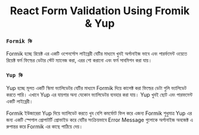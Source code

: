 <h1 align="center">React Form Validation Using Fromik & Yup</h1>

### `Formik কি`

Formik হচ্ছে রিয়েক্ট এর একটি ওপেনর্সোস লাইব্রেরী যেটির মাধ্যমে খুবই অর্গানাইজ ভাবে এবং পারর্ফমেন্ট ওয়েতে রিয়েক্ট ফর্ম ফিল্ডের ডেটার স্টেট ম্যানেজ করা, এরর শো করানো এবং ফর্ম সাবমিশন করা যায়।

### `Yup কি`

Yup হচ্ছে মূলত একটি স্কিমা ভ্যালিডেটর যেটির মাধ্যমে Formik দিয়ে কালেক্ট করা ফিল্ডের ডেটা গুলি ভ্যালিডেট করতে পারি। এখানে Yup এর যায়গার অন্য যেকোন ভ্যালিডেটর ব্যবহার করা যায়। Yup খুবই ছোট এবং পারফমেন্ট একটি লাইব্রেরী।

Formik ইউজারেরা Yup দিয়ে ভ্যালিডেট করতে খুব বেশি কমর্ফোট ফিল করে এজন্য Formik শুধুমাত্র Yup এর জন্য একটি স্পেশাল প্রোপাটর্টি প্রোভাইড করে যেটির সংক্রিয়ভাবে Error Message গুলোকে অর্গানাইজ অবজেক্ট এ রুপান্তর করে Formik এর কাছে পাঠিয়ে দেয়।
